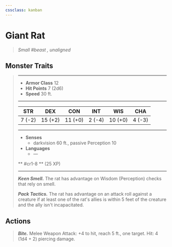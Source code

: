 ```yaml
---
cssclass: kanban
---
```


# Giant Rat
>*Small #beast , unaligned*
## Monster Traits
>___
>- **Armor Class** 12
>- **Hit Points** 7 (2d6)
>- **Speed** 30 ft.
>___
>|STR|DEX|CON|INT|WIS|CHA|
>|:---:|:---:|:---:|:---:|:---:|:---:|
>|7 (-2)|15 (+2)|11 (+0)|2 (-4)|10 (+0)|4 (-3)|
>___
>- **Senses**
>	 - darkvision 60 ft., passive Perception 10
>- **Languages**
>	 - —
>
> ** #cr1-8 ** (25 XP)
>___
>***Keen Smell.*** The rat has advantage on Wisdom (Perception) checks that rely on smell.  
>
>***Pack Tactics.*** The rat has advantage on an attack roll against a creature if at least one of the rat's allies is within 5 feet of the creature and the ally isn't incapacitated.  
>
## Actions
>***Bite.*** Melee Weapon Attack: +4 to hit, reach 5 ft., one target. Hit: 4 (1d4 + 2) piercing damage.